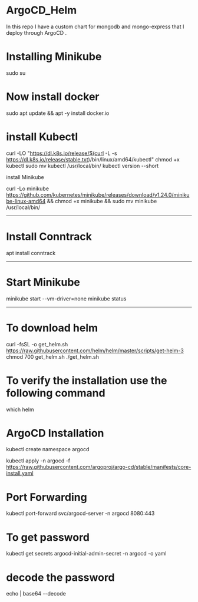 # ArgoCD_Helm
In this repo I have a custom chart for mongodb and mongo-express that I deploy through ArgoCD .
# Installing Minikube

sudo su

# Now install docker

sudo apt update && apt -y install docker.io

# install Kubectl


curl -LO "https://dl.k8s.io/release/$(curl -L -s https://dl.k8s.io/release/stable.txt)/bin/linux/amd64/kubectl"
chmod +x kubectl
sudo mv kubectl /usr/local/bin/
kubectl version --short

install Minikube

curl -Lo minikube https://github.com/kubernetes/minikube/releases/download/v1.24.0/minikube-linux-amd64 && chmod +x minikube && sudo mv minikube /usr/local/bin/

*****************************************************************************
# Install Conntrack
 apt install conntrack
*******************************************************************************
# Start Minikube
 minikube start --vm-driver=none
 minikube status

 ***************************************************************************

 # To download helm
curl -fsSL -o get_helm.sh https://raw.githubusercontent.com/helm/helm/master/scripts/get-helm-3
chmod 700 get_helm.sh
./get_helm.sh

# To verify the installation use the following command
 
 which helm

# ArgoCD Installation

kubectl create namespace argocd

kubectl apply -n argocd -f https://raw.githubusercontent.com/argoproj/argo-cd/stable/manifests/core-install.yaml

# Port Forwarding

kubectl port-forward svc/argocd-server -n argocd 8080:443

# To get password

kubectl get secrets argocd-initial-admin-secret -n argocd -o yaml

# decode the password 

echo <password> | base64 --decode
